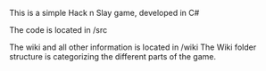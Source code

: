 This is a simple Hack n Slay game, developed in C#

The code is located in /src


The wiki and all other information is located in /wiki
The Wiki folder structure is categorizing the different parts of the game.

